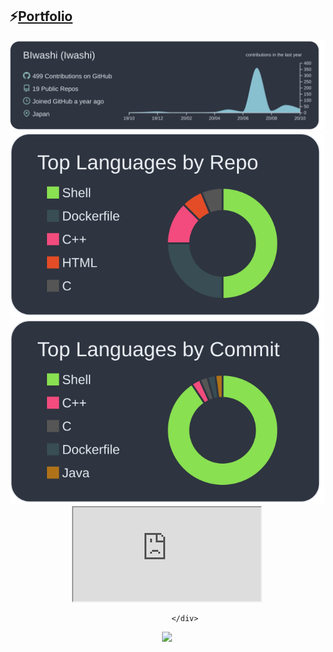 ## ⚡[Portfolio](https://biwashi.github.io/Portfolio/)
<div align="center">
<img src = "https://raw.githubusercontent.com/BIwashi/BIwashi/master/profile-summary-card-output/nord_dark/0-profile-details.svg">
            <img src = "https://raw.githubusercontent.com/BIwashi/BIwashi/master/profile-summary-card-output/nord_dark/1-repos-per-language.svg">
            <img src = "https://raw.githubusercontent.com/BIwashi/BIwashi/master/profile-summary-card-output/nord_dark/2-most-commit-language.svg">
            <iframe id="inline-frame" width: 100% src="https://biwashi.github.io/Portfolio/"></iframe>
            
            </div>
            
![](https://komarev.com/ghpvc/?username=BIwashi&color=green)


<!--
**BIwashi/BIwashi** is a ✨ _special_ ✨ repository because its `README.md` (this file) appears on your GitHub profile.

Here are some ideas to get you started:

- 🔭 I’m currently working on ...
- 🌱 I’m currently learning ...
- 👯 I’m looking to collaborate on ...
- 🤔 I’m looking for help with ...
- 💬 Ask me about ...
- 📫 How to reach me: ...
- 😄 Pronouns: ...
- ⚡ Fun fact: ...
-->
